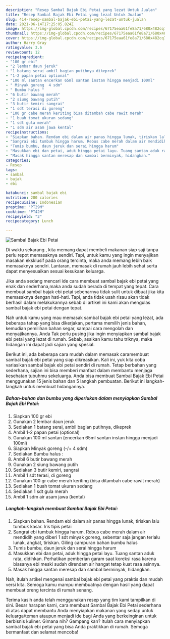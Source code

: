 ```yaml
---
description: "Resep Sambal Bajak Ebi Petai yang lezat Untuk Jualan"
title: "Resep Sambal Bajak Ebi Petai yang lezat Untuk Jualan"
slug: 414-resep-sambal-bajak-ebi-petai-yang-lezat-untuk-jualan
date: 2021-06-14T17:25:05.824Z
image: https://img-global.cpcdn.com/recipes/67175eaa61fe8a71/680x482cq70/sambal-bajak-ebi-petai-foto-resep-utama.jpg
thumbnail: https://img-global.cpcdn.com/recipes/67175eaa61fe8a71/680x482cq70/sambal-bajak-ebi-petai-foto-resep-utama.jpg
cover: https://img-global.cpcdn.com/recipes/67175eaa61fe8a71/680x482cq70/sambal-bajak-ebi-petai-foto-resep-utama.jpg
author: Harry Gray
ratingvalue: 3.6
reviewcount: 12
recipeingredient:
- "100 gr ebi"
- "2 lembar daun jeruk"
- "1 batang serai ambil bagian putihnya dikeprek"
- "1-2 papan petai optional"
- "100 ml santan encerkan 65ml santan instan hingga menjadi 100ml"
- " Minyak goreng  4 sdm"
- " Bumbu halus "
- "6 butir bawang merah"
- "2 siung bawang putih"
- "3 butir kemiri sangrai"
- "1 sdt terasi di goreng"
- "100 gr cabe merah keriting bisa ditambah cabe rawit merah"
- "1 buah tomat ukuran sedang"
- "1 sdt gula merah"
- "1 sdm air asam jawa kental"
recipeinstructions:
- "Siapkan bahan. Rendam ebi dalam air panas hingga lunak, tiriskan lalu tumbuk kasar. Iris tipis petai"
- "Sangrai ebi tumbuk hingga harum. Rebus cabe merah dalam air mendidih yang diberi 1 sdt minyak goreng, sebentar saja jangan terlalu lunak, angkat, tiriskan. Giling campuran bahan bumbu halus"
- "Tumis bumbu, daun jeruk dan serai hingga harum"
- "Masukkan ebi dan petai, aduk hingga petai layu. Tuang santan aduk rata, didihkan. Perhatikan pemberian garam saat koreksi rasa karena biasanya ebi meski sudah direndam air hangat tetap kuat rasa asinnya."
- "Masak hingga santan meresap dan sambal berminyak, hidangkan."
categories:
- Resep
tags:
- sambal
- bajak
- ebi

katakunci: sambal bajak ebi 
nutrition: 280 calories
recipecuisine: Indonesian
preptime: "PT29M"
cooktime: "PT42M"
recipeyield: "2"
recipecategory: Lunch

---
```



![Sambal Bajak Ebi Petai](https://img-global.cpcdn.com/recipes/67175eaa61fe8a71/680x482cq70/sambal-bajak-ebi-petai-foto-resep-utama.jpg)

Di waktu  sekarang , kita memang dapat membeli makanan siap saji tanpa perlu repot memasaknya sendiri. Tapi, untuk kamu yang ingin menyajikan masakan eksklusif pada orang tercinta, maka anda memang lebih baik memasaknya sendiri. Lantaran, memasak di rumah jauh lebih sehat serta dapat menyesuaikan sesuai kesukaan keluarga.

Jika anda sedang mencari ide cara membuat sambal bajak ebi petai yang enak dan sederhana,maka anda sudah berada di tempat yang tepat. Cara membuat sambal bajak ebi petai  sebenarnya tidak sulit untuk dibuat jika kita memasaknya dengan hati-hati. Tapi, anda tidak usah risau akan tidak berhasil dalam melakukannya 
sebab di artikel ini kami akan mengulas sambal bajak ebi petai dengan tepat.  



Nah untuk kamu yang mau memasak sambal bajak ebi petai yang lezat, ada beberapa tahap yang bisa dikerjakan, pertama memilih jenis bahan, kemudian pemilihan bahan segar, sampai cara mengolah dan menyajikannya. Anda Tak perlu pusing jika ingin menyiapkan sambal bajak ebi petai yang lezat di rumah. Sebab, asalkan kamu  tahu triknya, maka hidangan ini dapat jadi sajian yang spesial.

Berikut ini, ada beberapa cara mudah dalam memasak caramembuat sambal bajak ebi petai yang siap dikreasikan. Kali ini, yuk kita coba variasikan sambal bajak ebi petai sendiri di rumah. Tetap berbahan yang sederhana, sajian ini bisa memberi manfaat dalam membantu menjaga kesehatan tubuhmu sekeluarga. Anda bisa membuat Sambal Bajak Ebi Petai menggunakan 15 jenis bahan dan 5 langkah pembuatan. Berikut ini langkah-langkah untuk membuat hidangannya.

<!--inarticleads1-->

##### Bahan-bahan dan bumbu yang diperlukan dalam menyiapkan Sambal Bajak Ebi Petai:

1. Siapkan 100 gr ebi
1. Gunakan 2 lembar daun jeruk
1. Sediakan 1 batang serai, ambil bagian putihnya, dikeprek
1. Ambil 1-2 papan petai (optional)
1. Gunakan 100 ml santan (encerkan 65ml santan instan hingga menjadi 100ml)
1. Siapkan  Minyak goreng (-/+ 4 sdm)
1. Sediakan  Bumbu halus :
1. Ambil 6 butir bawang merah
1. Gunakan 2 siung bawang putih
1. Sediakan 3 butir kemiri, sangrai
1. Ambil 1 sdt terasi, di goreng
1. Gunakan 100 gr cabe merah keriting (bisa ditambah cabe rawit merah)
1. Sediakan 1 buah tomat ukuran sedang
1. Sediakan 1 sdt gula merah
1. Ambil 1 sdm air asam jawa (kental)




<!--inarticleads2-->

##### Langkah-langkah membuat Sambal Bajak Ebi Petai:

1. Siapkan bahan. Rendam ebi dalam air panas hingga lunak, tiriskan lalu tumbuk kasar. Iris tipis petai
1. Sangrai ebi tumbuk hingga harum. Rebus cabe merah dalam air mendidih yang diberi 1 sdt minyak goreng, sebentar saja jangan terlalu lunak, angkat, tiriskan. Giling campuran bahan bumbu halus
1. Tumis bumbu, daun jeruk dan serai hingga harum
1. Masukkan ebi dan petai, aduk hingga petai layu. Tuang santan aduk rata, didihkan. Perhatikan pemberian garam saat koreksi rasa karena biasanya ebi meski sudah direndam air hangat tetap kuat rasa asinnya.
1. Masak hingga santan meresap dan sambal berminyak, hidangkan.




Nah, itulah artikel mengenai  sambal bajak ebi petai  yang praktis dan mudah versi kita. Semoga kamu mampu membuatnya dengan hasil yang dapat membuat oreng tercinta di rumah senang. 

Terima kasih anda telah menggunakan resep yang tim kami tampilkan di sini. Besar harapan kami, cara membuat  Sambal Bajak Ebi Petai sederhana di atas dapat membantu Anda menyiapkan makanan yang sedap untuk keluarga/teman ataupun menjadi ide bagi Anda yang berkeinginan untuk berbisnis kuliner. Gimana nih? Gampang kan? Itulah cara menyiapkan sambal bajak ebi petai yang bisa Anda praktikkan di rumah. Semoga bermanfaat dan selamat mencoba!

